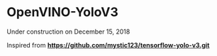 # OpenVINO-YoloV3
Under construction on December 15, 2018

Inspired from **https://github.com/mystic123/tensorflow-yolo-v3.git**
